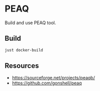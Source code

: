 # PEAQ

Build and use PEAQ tool.  

## Build

```sh
just docker-build
```

## Resources

* https://sourceforge.net/projects/peaqb/
* https://github.com/gonshell/peaq